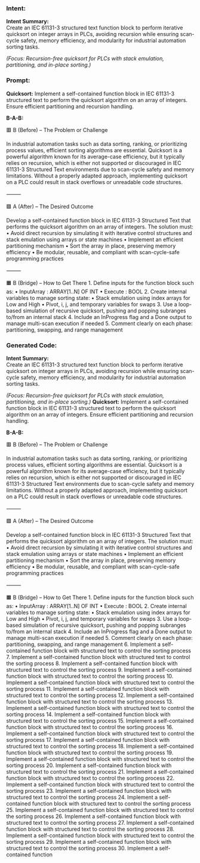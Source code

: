 ### Intent:
**Intent Summary:**  
Create an IEC 61131-3 structured text function block to perform iterative quicksort on integer arrays in PLCs, avoiding recursion while ensuring scan-cycle safety, memory efficiency, and modularity for industrial automation sorting tasks.  

*(Focus: Recursion-free quicksort for PLCs with stack emulation, partitioning, and in-place sorting.)*

### Prompt:
**Quicksort:**
Implement a self-contained function block in IEC 61131-3 structured text to perform the quicksort algorithm on an array of integers. Ensure efficient partitioning and recursion handling.

**B-A-B:**

🟥 B (Before) – The Problem or Challenge

In industrial automation tasks such as data sorting, ranking, or prioritizing process values, efficient sorting algorithms are essential. Quicksort is a powerful algorithm known for its average-case efficiency, but it typically relies on recursion, which is either not supported or discouraged in IEC 61131-3 Structured Text environments due to scan-cycle safety and memory limitations. Without a properly adapted approach, implementing quicksort on a PLC could result in stack overflows or unreadable code structures.

⸻

🟩 A (After) – The Desired Outcome

Develop a self-contained function block in IEC 61131-3 Structured Text that performs the quicksort algorithm on an array of integers. The solution must:
	•	Avoid direct recursion by simulating it with iterative control structures and stack emulation using arrays or state machines
	•	Implement an efficient partitioning mechanism
	•	Sort the array in place, preserving memory efficiency
	•	Be modular, reusable, and compliant with scan-cycle-safe programming practices

⸻

🟧 B (Bridge) – How to Get There
	1.	Define inputs for the function block such as:
	•	InputArray : ARRAY[1..N] OF INT
	•	Execute : BOOL
	2.	Create internal variables to manage sorting state:
	•	Stack emulation using index arrays for Low and High
	•	Pivot, i, j, and temporary variables for swaps
	3.	Use a loop-based simulation of recursive quicksort, pushing and popping subranges to/from an internal stack
	4.	Include an InProgress flag and a Done output to manage multi-scan execution if needed
	5.	Comment clearly on each phase: partitioning, swapping, and range management

### Generated Code:
**Intent Summary:**  
Create an IEC 61131-3 structured text function block to perform iterative quicksort on integer arrays in PLCs, avoiding recursion while ensuring scan-cycle safety, memory efficiency, and modularity for industrial automation sorting tasks.  

*(Focus: Recursion-free quicksort for PLCs with stack emulation, partitioning, and in-place sorting.)*
**Quicksort:**
Implement a self-contained function block in IEC 61131-3 structured text to perform the quicksort algorithm on an array of integers. Ensure efficient partitioning and recursion handling.

**B-A-B:**

🟥 B (Before) – The Problem or Challenge

In industrial automation tasks such as data sorting, ranking, or prioritizing process values, efficient sorting algorithms are essential. Quicksort is a powerful algorithm known for its average-case efficiency, but it typically relies on recursion, which is either not supported or discouraged in IEC 61131-3 Structured Text environments due to scan-cycle safety and memory limitations. Without a properly adapted approach, implementing quicksort on a PLC could result in stack overflows or unreadable code structures.

⸻

🟩 A (After) – The Desired Outcome

Develop a self-contained function block in IEC 61131-3 Structured Text that performs the quicksort algorithm on an array of integers. The solution must:
	•	Avoid direct recursion by simulating it with iterative control structures and stack emulation using arrays or state machines
	•	Implement an efficient partitioning mechanism
	•	Sort the array in place, preserving memory efficiency
	•	Be modular, reusable, and compliant with scan-cycle-safe programming practices

⸻

🟧 B (Bridge) – How to Get There
	1.	Define inputs for the function block such as:
	•	InputArray : ARRAY[1..N] OF INT
	•	Execute : BOOL
	2.	Create internal variables to manage sorting state:
	•	Stack emulation using index arrays for Low and High
	•	Pivot, i, j, and temporary variables for swaps
	3.	Use a loop-based simulation of recursive quicksort, pushing and popping subranges to/from an internal stack
	4.	Include an InProgress flag and a Done output to manage multi-scan execution if needed
	5.	Comment clearly on each phase: partitioning, swapping, and range management
	6.	Implement a self-contained function block with structured text to control the sorting process
	7.	Implement a self-contained function block with structured text to control the sorting process
	8.	Implement a self-contained function block with structured text to control the sorting process
	9.	Implement a self-contained function block with structured text to control the sorting process
	10.	Implement a self-contained function block with structured text to control the sorting process
	11.	Implement a self-contained function block with structured text to control the sorting process
	12.	Implement a self-contained function block with structured text to control the sorting process
	13.	Implement a self-contained function block with structured text to control the sorting process
	14.	Implement a self-contained function block with structured text to control the sorting process
	15.	Implement a self-contained function block with structured text to control the sorting process
	16.	Implement a self-contained function block with structured text to control the sorting process
	17.	Implement a self-contained function block with structured text to control the sorting process
	18.	Implement a self-contained function block with structured text to control the sorting process
	19.	Implement a self-contained function block with structured text to control the sorting process
	20.	Implement a self-contained function block with structured text to control the sorting process
	21.	Implement a self-contained function block with structured text to control the sorting process
	22.	Implement a self-contained function block with structured text to control the sorting process
	23.	Implement a self-contained function block with structured text to control the sorting process
	24.	Implement a self-contained function block with structured text to control the sorting process
	25.	Implement a self-contained function block with structured text to control the sorting process
	26.	Implement a self-contained function block with structured text to control the sorting process
	27.	Implement a self-contained function block with structured text to control the sorting process
	28.	Implement a self-contained function block with structured text to control the sorting process
	29.	Implement a self-contained function block with structured text to control the sorting process
	30.	Implement a self-contained function

